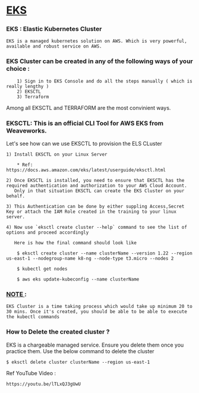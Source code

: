 # <u>EKS </u>

### EKS : Elastic Kubernetes Cluster 

```
EKS is a managed kubernetes solution on AWS. Which is very powerful, available and robust service on AWS.

```

### EKS Cluster can be created in any of the following ways of your choice :
```
    1) Sign in to EKS Console and do all the steps manually ( which is really lengthy )
    2) EKSCTL
    3) Terraform
```

Among all EKSCTL and TERRAFORM are the most convinient ways.

### EKSCTL: This is an official CLI Tool for AWS EKS from Weaveworks.

Let's see how can we use EKSCTL to provision the ELS CLuster

```
1) Install EKSCTL on your Linux Server 
    
    * Ref: https://docs.aws.amazon.com/eks/latest/userguide/eksctl.html

2) Once EKSCTL is installed, you need to ensure that EKSCTL has the required authentication and authorization to your AWS Cloud Account.
   Only in that situation EKSCTL can create the EKS Cluster on your behalf.

3) This Authentication can be done by either suppling Access,Secret Key or attach the IAM Role created in the training to your linux server.

4) Now use `eksctl create cluster --help` command to see the list of options and proceed accordingly

   Here is how the final command should look like

    $ eksctl create cluster --name clusterName --version 1.22 --region us-east-1 --nodegroup-name k8-ng --node-type t3.micro --nodes 2

    $ kubectl get nodes 

    $ aws eks update-kubeconfig --name clusterName

```

### <u>  NOTE </u>: 
```EKS Cluster is a time taking process which would take up minimum 20 to 30 mins. Once it's created, you should be able to be able to execute the kubectl commands```

### How to Delete the created cluster ?

EKS is a chargeable managed service. Ensure you delete them once you practice them. Use the below command to delete the cluster 

```
$ eksctl delete cluster clusterName --region us-east-1

```


Ref YouTube Video : 

```
https://youtu.be/lTLxQJ3gUwU
```